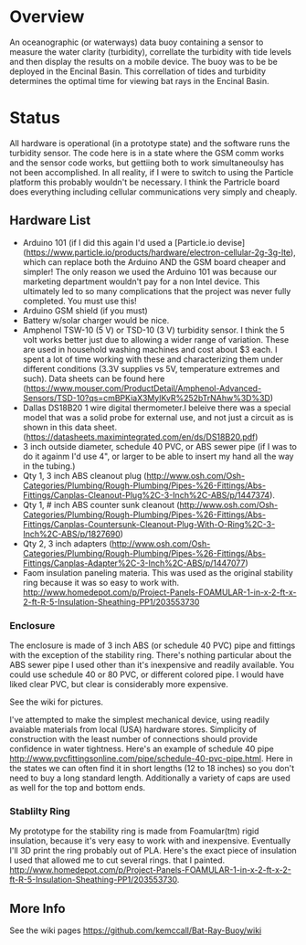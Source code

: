 # Overview

An oceanographic (or waterways) data buoy containing a sensor to measure the water clarity (turbidity), correllate the turbidity with tide levels and then display the results on a mobile device.  The buoy was to be be deployed in the Encinal Basin. This correllation of tides and turbidity determines the optimal time for viewing bat rays in the Encinal Basin. 

# Status
All hardware is operational (in a prototype state) and the software runs the turbidity sensor. The code here is in a state where the GSM comm works and the sensor code works, but gettiing both to work simultaneoulsy has not been accomplished. In all reality, if I were to switch to using the Particle platform this probably wouldn't be necessary. I think the Partricle board does everything including cellular communications very simply and cheaply.

## Hardware List

* Arduino 101 (if I did this again I'd used a [Particle.io devise] (https://www.particle.io/products/hardware/electron-cellular-2g-3g-lte), which can replace both the Arduino AND the GSM board cheaper and simpler! The only reason we used the Arduino 101 was because our marketing department wouldn't pay for a non Intel device. This ultimately led to so many complications that the project was never fully completed. You must use this!
* Arduino GSM shield (if you must)
* Battery w/solar charger would be nice.
* Amphenol TSW-10 (5 V) or TSD-10 (3 V) turbidity sensor. I think the 5 volt works better just due to allowing a wider range of variation. These are used in household washing machines and cost about $3 each. I spent a lot of time working with these and characterizing them under different conditions (3.3V supplies vs 5V, temperature extremes and such). Data sheets can be found here (https://www.mouser.com/ProductDetail/Amphenol-Advanced-Sensors/TSD-10?qs=cmBPKiaX3MylKvR%252bTrNAhw%3D%3D)
* Dallas DS18B20 1 wire digital thermometer.I beleive there was a special model that was a solid probe for external use, and not just a circuit as is shown in this data sheet. (https://datasheets.maximintegrated.com/en/ds/DS18B20.pdf)
* 3 inch outside diameter, schedule 40 PVC, or ABS sewer pipe (if I was to do it againm I'd use 4", or larger to be able to insert my hand all the way in  the tubing.)
* Qty 1, 3 inch ABS cleanout plug (http://www.osh.com/Osh-Categories/Plumbing/Rough-Plumbing/Pipes-%26-Fittings/Abs-Fittings/Canplas-Cleanout-Plug%2C-3-Inch%2C-ABS/p/1447374).
* Qty 1, # inch ABS counter sunk cleanout (http://www.osh.com/Osh-Categories/Plumbing/Rough-Plumbing/Pipes-%26-Fittings/Abs-Fittings/Canplas-Countersunk-Cleanout-Plug-With-O-Ring%2C-3-Inch%2C-ABS/p/1827690)
* Qty 2, 3 inch adapters (http://www.osh.com/Osh-Categories/Plumbing/Rough-Plumbing/Pipes-%26-Fittings/Abs-Fittings/Canplas-Adapter%2C-3-Inch%2C-ABS/p/1447077)
* Faom insulation paneling materia. This was used as the original stability ring because it was so easy to work with.  http://www.homedepot.com/p/Project-Panels-FOAMULAR-1-in-x-2-ft-x-2-ft-R-5-Insulation-Sheathing-PP1/203553730

### Enclosure
The enclosure is made of 3 inch ABS (or schedule 40 PVC) pipe and fittings with the exception of the stability ring. There's nothing particular about the ABS sewer pipe I used  other than it's inexpensive and readily available. You could use schedule 40 or 80 PVC, or different colored pipe. I would have liked clear PVC, but clear is considerably more expensive.

See the wiki for pictures.

I've attempted to make the simplest mechanical device, using readily avaiable materials from local (USA) hardware stores. Simplicity of construction with the least number of connections should provide confidence in water tightness. Here's an example of schedule 40 pipe http://www.pvcfittingsonline.com/pipe/schedule-40-pvc-pipe.html. Here in the states we can often find it in short lengths (12 to 18 inches) so you don't need to buy a long standard length. Additionally a variety of caps are used as well for the top and bottom ends. 
### Stablilty Ring
My prototype for the stability ring is made from Foamular(tm) rigid insulation, because it's very easy to work with and inexpensive. Eventually I'll 3D print the ring probably out of PLA. Here's the exact piece of insulation I used that allowed me to cut several rings. that I painted. http://www.homedepot.com/p/Project-Panels-FOAMULAR-1-in-x-2-ft-x-2-ft-R-5-Insulation-Sheathing-PP1/203553730.


## More Info
See the wiki pages https://github.com/kemccall/Bat-Ray-Buoy/wiki
